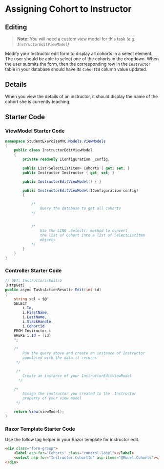 # Assigning Cohort to Instructor

## Editing
> **Note:** You will need a custom view model for this task _(e.g. `InstructorEditViewModel`)_

Modify your Instructor edit form to display all cohorts in a select element. The user should be able to select one of the cohorts in the dropdown. When the user submits the form, then the corresponding row in the `Instructor` table in your database should have its `CohortId` column value updated.

## Details

When you view the details of an instructor, it should display the name of the cohort she is currently teaching.

## Starter Code

### ViewModel Starter Code

```cs
namespace StudentExerciseMVC.Models.ViewModels
{
    public class InstructorEditViewModel
    {
        private readonly IConfiguration _config;

        public List<SelectListItem> Cohorts { get; set; }
        public Instructor Instructor { get; set; }

        public InstructorEditViewModel() { }

        public InstructorEditViewModel(IConfiguration config)
        {

            /*
                Query the database to get all cohorts
            */


            /*
                Use the LINQ .Select() method to convert
                the list of Cohort into a list of SelectListItem
                objects
            */
        }
    }
}
```

### Controller Starter Code

```cs
// GET: Instructors/Edit/5
[HttpGet]
public async Task<ActionResult> Edit(int id)
{
    string sql = $@"
    SELECT
        i.Id,
        i.FirstName,
        i.LastName,
        i.SlackHandle,
        i.CohortId
    FROM Instructor i
    WHERE i.Id = {id}
    ";

    /*
        Run the query above and create an instance of Instructor
        populated with the data it returns
     */

     /*
        Create an instance of your InstructorEditViewModel
      */

    /*
        Assign the instructor you created to the .Instructor
        property of your view model
     */

    return View(viewModel);
}
```

### Razor Template Starter Code

Use the follow tag helper in your Razor template for instructor edit.

```html
<div class="form-group">
    <label asp-for="Cohorts" class="control-label"></label>
    <select asp-for="Instructor.CohortId" asp-items="@Model.Cohorts"></select>
</div>
```
